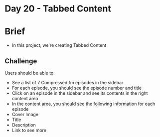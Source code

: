 


# Day 20 - Tabbed Content

# Brief
- In this project, we're creating Tabbed Content


## Challenge


Users should be able to:


 - See a list of 7 Compressed.fm episodes in the sidebar
  -  For each episode, you should see the episode number and title
 - Click on an episode in the sidebar and see its contents in the right content area
 - In the content area, you should see the following information for each episode
  -  Cover Image
  -  Title
  -  Description
  -  Link to see more
